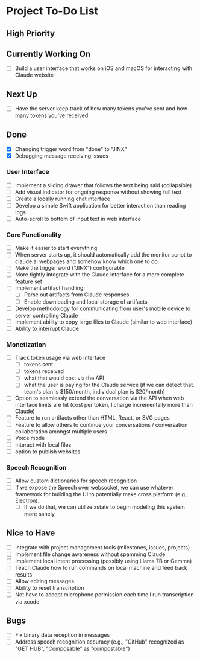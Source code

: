 # Project To-Do List

## High Priority

## Currently Working On

- [ ] Build a user interface that works on iOS and macOS for interacting with Claude website

## Next Up

- [ ] Have the server keep track of how many tokens you've sent and how many tokens you've received

## Done

- [x] Changing trigger word from "done" to "JINX"
- [x] Debugging message receiving issues

### User Interface

- [ ] Implement a sliding drawer that follows the text being said (collapsible)
- [ ] Add visual indicator for ongoing response without showing full text
- [ ] Create a locally running chat interface
- [ ] Develop a simple Swift application for better interaction than reading logs
- [ ] Auto-scroll to bottom of input text in web interface

### Core Functionality

- [ ] Make it easier to start everything
- [ ] When server starts up, it should automatically add the monitor script to claude.ai webpages and somehow know which one to do.
- [ ] Make the trigger word ("JINX") configurable
- [ ] More tightly integrate with the Claude interface for a more complete feature set
- [ ] Implement artifact handling:
  - [ ] Parse out artifacts from Claude responses
  - [ ] Enable downloading and local storage of artifacts
- [ ] Develop methodology for communicating from user's mobile device to server controlling Claude
- [ ] Implement ability to copy large files to Claude (similar to web interface)
- [ ] Ability to interrupt Claude

### Monetization

- [ ] Track token usage via web interface
  - [ ] tokens sent
  - [ ] tokens received
  - [ ] what that would cost via the API
  - [ ] what the user is paying for the Claude service (if we can detect that. team's plan is $150/month, individual plan is $20/month)
- [ ] Option to seamlessly extend the conversation via the API when web interface limits are hit (cost per token, I charge incrementally more than Claude)
- [ ] Feature to run artifacts other than HTML, React, or SVG pages
- [ ] Feature to allow others to continue your conversations / conversation collaboration amongst multiple users
- [ ] Voice mode
- [ ] Interact with local files
- [ ] option to publish websites

### Speech Recognition

- [ ] Allow custom dictionaries for speech recognition
- [ ] If we expose the Speech over websocket, we can use whatever framework for building the UI to potentially make cross platform (e.g., Electron).
  - [ ] If we do that, we can utilize xstate to begin modeling this system more sanely

## Nice to Have

- [ ] Integrate with project management tools (milestones, issues, projects)
- [ ] Implement file change awareness without spamming Claude
- [ ] Implement local intent processing (possibly using Llama 7B or Gemma)
- [ ] Teach Claude how to run commands on local machine and feed back results
- [ ] Allow editing messages
- [ ] Ability to reset transcription
- [ ] Not have to accept microphone permission each time I run transcription via xcode

## Bugs

- [ ] Fix binary data reception in messages
- [ ] Address speech recognition accuracy (e.g., "GitHub" recognized as "GET HUB", "Composable" as "compostable")
